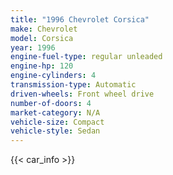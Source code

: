 ```yaml
---
title: "1996 Chevrolet Corsica"
make: Chevrolet
model: Corsica
year: 1996
engine-fuel-type: regular unleaded
engine-hp: 120
engine-cylinders: 4
transmission-type: Automatic
driven-wheels: Front wheel drive
number-of-doors: 4
market-category: N/A
vehicle-size: Compact
vehicle-style: Sedan
---
```


{{< car_info >}}
